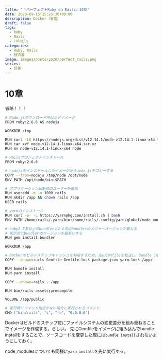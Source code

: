```yaml
---
title: "『パーフェクトRuby on Rails』10章"
date: 2020-09-15T15:26:30+09:00
description: Docker（省略）
draft: false
tags:
  - Ruby
  - Rails
  - パRails
categories:
  - Ruby, Rails
  - 技術書
image: images/posts/2020/perfect_rails.png
series:
  - 読書
---
```


# 10章

省略！！！

```sh:Dockfile..sh
# Node.jsダウンロード用ビルドイメージ
FROM ruby:2.6.6 AS nodejs

WORKDIR /tmp

RUN curl -LO https://nodejs.org/dist/v12.14.1/node-v12.14.1-linux-x64.tar.xz
RUN tar xvf node-v12.14.1-linux-x64.tar.xz
RUN mv node-v12.14.1-linux-x64 node

# Railsプロジェクトインストール
FROM ruby:2.6.6

# nodejsをインストールしたイメージからnode.jsをコピーする
COPY --from=nodejs /tmp/node /opt/node
ENV PATH /opt/node/bin:$PATH

# アプリケーション起動用のユーザーを追加
RUN useradd -m -u 1000 rails
RUN mkdir /app && chown rails /app
USER rails

# yarnのインストール
RUN curl -o- -L https://yarnpkg.com/install.sh | bash
ENV PATH /home/rails/.yarn/bin:/home/rails/.config/yarn/global/mode_modules/.bin:$PATH

# ruby2.7系以上のbundlerと2.6系のbundlerのメジャーバージョンが異なる
# 明示的にbundlerのバージョンを最新にする
RUN gem install bundler

WORKDIR /app

# Dockerのビルドステップキャッシュを利用するため、先にGemfileを転送し、bundle installする
COPY --chown=rails Gemfile Gemfile.lock package.json yarn.lock /app/

RUN bundle install
RUN yarn install

COPY --chown=rails . /app

RUN bin/rails assets;precompile

VOLUME /app/public

# 実行時にコマンド指定がない場合に実行されるコマンド
CMD ["bin/rails", "s", "-b", "0.0.0.0"]
```

Dockerはビルドのステップ毎にファイルシステムの変更差分を組み重ねることでイメージを作成する。らしい。
先にGemfileをイメージに組み込んでbundle installをすることで、ソースコードを変更した際には`bundle install`されないようにしておく。

node_modulesについても同様に`yarn install`を先に実行する。

